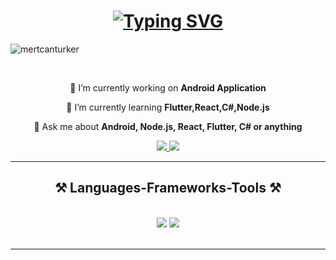<h1 align="center">
  <a href="https://git.io/typing-svg"><img src="https://readme-typing-svg.herokuapp.com?font=Fira+Code&size=36&pause=1000&color=0194DD&center=true&vCenter=true&multiline=true&width=700&height=100&lines=Hi+%F0%9F%91%8B%2C+I'm+Mertcan;+24y+Web+Developer+from+Isparta" alt="Typing SVG" /></a>
</h1>
<p align="left"> <img src="https://komarev.com/ghpvc/?username=mertcanturker&label=Profile%20views&color=0e75b6&style=flat" alt="mertcanturker" /> </p>

<br/>

<div align="center">
 
 🔭 I’m currently working on **Android Application**
 
 🌱 I’m currently learning **Flutter,React,C#,Node.js**

💬 Ask me about **Android, Node.js, React, Flutter, C# or anything**

 </div>

 <div align="center"> 
  <a href="mertcanturker000@gmail.com">
    <img src="https://img.shields.io/badge/Gmail-333333?style=for-the-badge&logo=gmail&logoColor=red" />
  </a>
  <a href="https://www.linkedin.com/in/mertcanturker/">
    <img src="https://img.shields.io/badge/LinkedIn-0077B5?style=for-the-badge&logo=linkedin&logoColor=white" target="_blank" />
  </a>
</div>

<hr/>
 
<h2 align="center">⚒️ Languages-Frameworks-Tools ⚒️</h2>
<br/>
<div align="center">
    <img src="https://skillicons.dev/icons?i=flutter,react,bootstrap,mui,html,css,vscode,github,figma,tailwind,git,r" />
    <img src="https://skillicons.dev/icons?i=nodejs,python,javascript,typescript,express,firebase,mongodb,c,java,nextjs,mysql,flask" /><br>
</div>

<br/>
<hr/>

 <br/>
